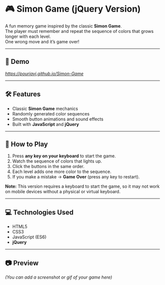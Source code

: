 # 🎮 Simon Game (jQuery Version)

A fun memory game inspired by the classic **Simon Game**.  
The player must remember and repeat the sequence of colors that grows longer with each level.  
One wrong move and it’s game over!

---

## 🚀 Demo
*https://pouriavj.github.io/Simon-Game*

---

## 🛠️ Features
- Classic **Simon Game** mechanics  
- Randomly generated color sequences  
- Smooth button animations and sound effects  
- Built with **JavaScript** and **jQuery**  

---

## 🎯 How to Play
1. Press **any key on your keyboard** to start the game.  
2. Watch the sequence of colors that lights up.  
3. Click the buttons in the same order.  
4. Each level adds one more color to the sequence.  
5. If you make a mistake → **Game Over** (press any key to restart).  

**Note:** This version requires a keyboard to start the game, so it may not work on mobile devices without a physical or virtual keyboard.  

---

## 💻 Technologies Used
- HTML5  
- CSS3  
- JavaScript (ES6)  
- **jQuery**  

---

## 📷 Preview
*(You can add a screenshot or gif of your game here)*

